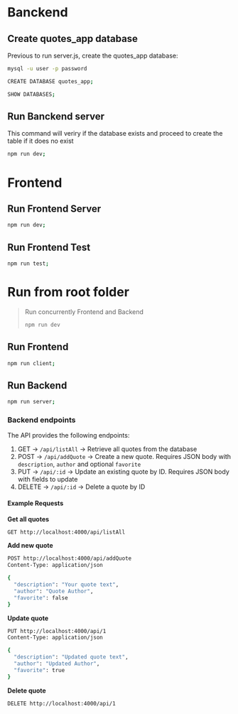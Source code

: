 # Banckend
## Create quotes_app database
Previous to run server.js, create the quotes_app database:
```bash
mysql -u user -p password
```
```bash
CREATE DATABASE quotes_app;
```
```bash
SHOW DATABASES;
```
## Run Banckend server
This command will veriry if the database exists and proceed to create the table if it does no exist
```bash
npm run dev;
```
# Frontend
## Run Frontend Server
```bash
npm run dev;
```
## Run Frontend Test
```bash
npm run test;
```
# Run from root folder
> Run concurrently Frontend and Backend
> ```bash
> npm run dev
> ```
## Run Frontend
```bash
npm run client;
```
## Run Backend
```bash
npm run server;
```

### Backend endpoints

The API provides the following endpoints:

1. GET ->  `/api/listAll` -> Retrieve all quotes from the database
2. POST -> `/api/addQuote` -> Create a new quote. Requires JSON body with `description`, `author` and optional `favorite`
3. PUT -> `/api/:id` -> Update an existing quote by ID. Requires JSON body with fields to update
4. DELETE -> `/api/:id` -> Delete a quote by ID

#### Example Requests

**Get all quotes**
```bash
GET http://localhost:4000/api/listAll
```

**Add new quote**
```bash
POST http://localhost:4000/api/addQuote
Content-Type: application/json

{
  "description": "Your quote text",
  "author": "Quote Author",
  "favorite": false
}
```

**Update quote**
```bash
PUT http://localhost:4000/api/1
Content-Type: application/json

{
  "description": "Updated quote text",
  "author": "Updated Author",
  "favorite": true
}
```

**Delete quote**
```bash
DELETE http://localhost:4000/api/1
```